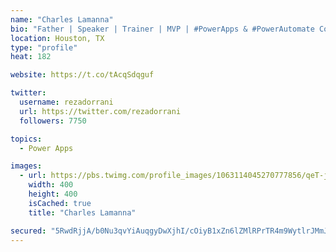```yaml
---
name: "Charles Lamanna"
bio: "Father | Speaker | Trainer | MVP | #PowerApps & #PowerAutomate Community Super User | YouTuber Right-pointing triangle http://youtube.com/c/rezadorrani | Learn - Share - Clockwise rightwards and leftwards open circle arrows"
location: Houston, TX
type: "profile"
heat: 182

website: https://t.co/tAcqSdqguf

twitter:
  username: rezadorrani
  url: https://twitter.com/rezadorrani
  followers: 7750

topics:
  - Power Apps

images:
  - url: https://pbs.twimg.com/profile_images/1063114045270777856/qeT-jpWr_400x400.jpg
    width: 400
    height: 400
    isCached: true
    title: "Charles Lamanna"

secured: "5RwdRjjA/b0Nu3qvYiAuqgyDwXjhI/cOiyB1xZn6lZMlRPrTR4m9WytlrJMmJH96nLd0cLwBXjq6jJErEj7ymbHT0slewKtvnEg0U+gwtiq3xb9tEladsyzOOE+ONK/B3LnS0tnUtQDzxQ72ummnl5Ko4+nreBZLTBfTfiioQGHkbMrXgrSvsoGeVOpKs2gMjdr7WLLXXpZwLWeAc7+iQHWz+sE42JpK9aei/lKoVxCSUKagMQuI5ZVA1rh6dIMsOp2xDG+8dtm6lO4Dye+qukYCpyrvMm3tGU8QkBBDxYH8/Zw4Qo36ObBwNr1tFGyeIkMbmGMw5ccrB4LTSAidd/ocw53eHEyyGyKv4a+Y6o0/crOdkW7lG42F9C9OvJA2nhFwbUWjFd399kWsfecqt2bWIgdy4ljrvWE/X/zPQog=;iBJRZzhvJVH01/lDHBSUIA=="
---
```


